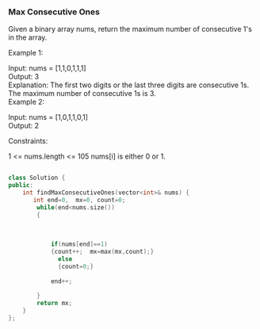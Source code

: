 ### __Max Consecutive Ones__

Given a binary array nums, return the maximum number of consecutive 1's in the array.

 

Example 1:

Input: nums = [1,1,0,1,1,1] \
Output: 3 \
Explanation: The first two digits or the last three digits are consecutive 1s. The maximum number of consecutive 1s is 3. \
Example 2: 

Input: nums = [1,0,1,1,0,1] \
Output: 2
 

Constraints:

1 <= nums.length <= 105
nums[i] is either 0 or 1.

```cpp

class Solution {
public:
    int findMaxConsecutiveOnes(vector<int>& nums) {
       int end=0,  mx=0, count=0;
        while(end<nums.size())
        {  
            
            
            
            if(nums[end]==1)
            {count++;  mx=max(mx,count);}
              else
              {count=0;}
            
            end++;
            
        }
        return mx;
    }
};

```
